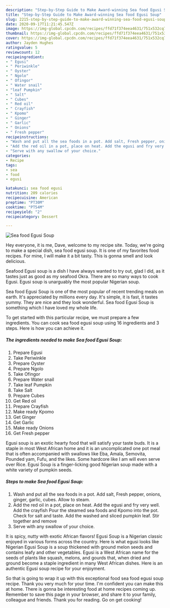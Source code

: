 ```yaml
---
description: "Step-by-Step Guide to Make Award-winning Sea food Egusi Soup"
title: "Step-by-Step Guide to Make Award-winning Sea food Egusi Soup"
slug: 2215-step-by-step-guide-to-make-award-winning-sea-food-egusi-soup
date: 2020-09-17T11:21:45.547Z
image: https://img-global.cpcdn.com/recipes/ffd71f374eea4631/751x532cq70/sea-food-egusi-soup-recipe-main-photo.jpg
thumbnail: https://img-global.cpcdn.com/recipes/ffd71f374eea4631/751x532cq70/sea-food-egusi-soup-recipe-main-photo.jpg
cover: https://img-global.cpcdn.com/recipes/ffd71f374eea4631/751x532cq70/sea-food-egusi-soup-recipe-main-photo.jpg
author: Jayden Hughes
ratingvalue: 5
reviewcount: 12
recipeingredient:
- " Egusi"
- " Periwinkle"
- " Oyster"
- " Ngolo"
- " Ofingor"
- " Water snail"
- "leaf Pumpkin"
- " Salt"
- " Cubes"
- " Red oil"
- " Crayfish"
- " Kpomo"
- " Ginger"
- " Garlic"
- " Onions"
- " Fresh pepper"
recipeinstructions:
- "Wash and put all the sea foods in a pot. Add salt, Fresh pepper, onions, ginger, garlic, cubes. Allow to steam."
- "Add the red oil in a pot, place on heat. Add the egusi and fry very well. Add the crayfish Pour the steamed sea foods and Kpomo into the pot. Check for salt and taste. Add the washed and sliced pumpkin leaf. Stir together and remove"
- "Serve with any swallow of your choice."
categories:
- Recipe
tags:
- sea
- food
- egusi

katakunci: sea food egusi 
nutrition: 209 calories
recipecuisine: American
preptime: "PT30M"
cooktime: "PT54M"
recipeyield: "2"
recipecategory: Dessert

---
```



![Sea food Egusi Soup](https://img-global.cpcdn.com/recipes/ffd71f374eea4631/751x532cq70/sea-food-egusi-soup-recipe-main-photo.jpg)

Hey everyone, it is me, Dave, welcome to my recipe site. Today, we're going to make a special dish, sea food egusi soup. It is one of my favorites food recipes. For mine, I will make it a bit tasty. This is gonna smell and look delicious.

Seafood Egusi soup is a dish I have always wanted to try out, glad I did, as it tastes just as good as my seafood Okra. There are so many ways to cook Egusi. Egusi soup is unarguably the most popular Nigerian soup.

Sea food Egusi Soup is one of the most popular of recent trending meals on earth. It's appreciated by millions every day. It's simple, it is fast, it tastes yummy. They are nice and they look wonderful. Sea food Egusi Soup is something which I have loved my whole life.


To get started with this particular recipe, we must prepare a few ingredients. You can cook sea food egusi soup using 16 ingredients and 3 steps. Here is how you can achieve it.

<!--inarticleads1-->

##### The ingredients needed to make Sea food Egusi Soup:

1. Prepare  Egusi
1. Take  Periwinkle
1. Prepare  Oyster
1. Prepare  Ngolo
1. Take  Ofingor
1. Prepare  Water snail
1. Take leaf Pumpkin
1. Take  Salt
1. Prepare  Cubes
1. Get  Red oil
1. Prepare  Crayfish
1. Make ready  Kpomo
1. Get  Ginger
1. Get  Garlic
1. Make ready  Onions
1. Get  Fresh pepper


Egusi soup is an exotic hearty food that will satisfy your taste buds. It is a staple in most West African home and it is an uncomplicated one pot meal that is often accompanied with swallows like Eba, Amala, Semovita, Pounded yam, Fufu, and the likes. Some hardcore like I am will even serve over Rice. Egusi Soup is a finger-licking good Nigerian soup made with a white variety of pumpkin seeds. 

<!--inarticleads2-->

##### Steps to make Sea food Egusi Soup:

1. Wash and put all the sea foods in a pot. Add salt, Fresh pepper, onions, ginger, garlic, cubes. Allow to steam.
1. Add the red oil in a pot, place on heat. Add the egusi and fry very well. Add the crayfish Pour the steamed sea foods and Kpomo into the pot. Check for salt and taste. Add the washed and sliced pumpkin leaf. Stir together and remove
1. Serve with any swallow of your choice.


It is spicy, nutty with exotic African flavors! Egusi Soup is a Nigerian classic enjoyed in various forms across the country. Here is what egusi looks like Nigerian Egusi Soup is a soup thickened with ground melon seeds and contains leafy and other vegetables. Egusi is a West African name for the seeds of plants like squash, melons, and gourds that, when dried and ground become a staple ingredient in many West African dishes. Here is an authentic Egusi soup recipe for your enjoyment. 

So that is going to wrap it up with this exceptional food sea food egusi soup recipe. Thank you very much for your time. I'm confident you can make this at home. There is gonna be interesting food at home recipes coming up. Remember to save this page in your browser, and share it to your family, colleague and friends. Thank you for reading. Go on get cooking!
